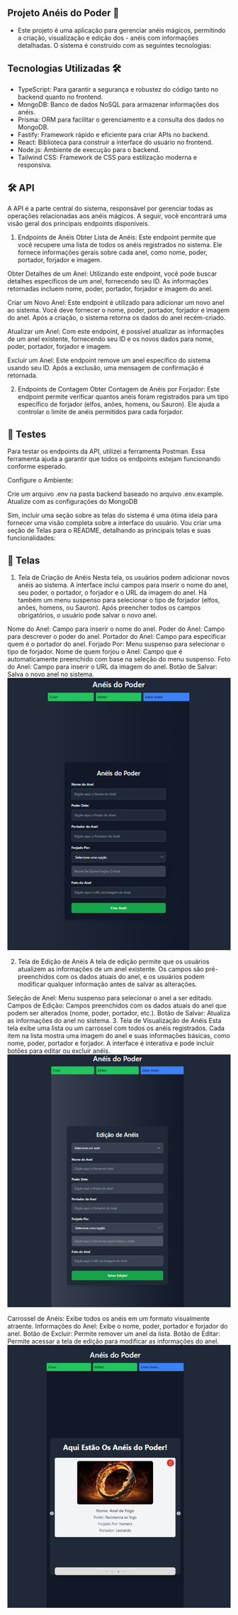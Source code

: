 



<!-- # Desafio Fullstack: Os Anéis de Poder
_One Challenge to rule them all, One Challenge to find them, One Challenge to bring them all, and in the darkness bind them_

## 💍 Contexto do Desafio

O grande mago J.R.R. Tolkien nos deixou a famosa frase:

> **Three Rings for the Elven-kings under the sky,  
> Seven for the Dwarf-lords in their halls of stone,  
> Nine for Mortal Men doomed to die,  
> One for the Dark Lord on his dark throne  
> In the Land of Mordor where the Shadows lie.  
> One Ring to rule them all, One Ring to find them,  
> One Ring to bring them all, and in the darkness bind them  
> In the Land of Mordor where the Shadows lie.**

Sua missão será criar um CRUD (Create, Read, Update, Delete) para gerenciar os anéis e desenvolver um frontend para visualizar e manipular essas informações.

## 🎯 Objetivo

### Backend
Criar uma API em **Node.js** com **TypeScript** para realizar as seguintes operações:

- **Criar** (POST) um novo anel.
- **Listar** (GET) todos os anéis.
- **Atualizar** (PUT) as informações de um anel.
- **Deletar** (DELETE) um anel existente.

### Frontend
Desenvolver uma interface simples em **React** com as seguintes telas:

- **Tela de Criação/Atualização**: Formulário para criar um novo anel ou atualizar um anel existente.
- **Tela de Visualização**: Exibição dos anéis criados em um **carrossel**, mostrando as informações de cada anel (nome, poder, portador, forjadoPor e imagem).

## ⚔️ Requisitos Funcionais

### Backend

1. **Criar um Anel**  
   O anel deverá ter as seguintes propriedades:
   - `nome`: Nome do anel (ex: "Narya, o anel do fogo").
   - `poder`: Uma breve descrição do poder do anel (ex: "Seu portador ganha resistência ao fogo").
   - `portador`: O nome do portador atual (Ex: Gandalf).
   - `forjadoPor`: Quem forjou o anel (ex: Elfos).
   - `imagem`: URL de uma imagem genérica do anel.

2. **Regras de Negócio para Criação de Anéis**  
   A API deverá garantir que a quantidade máxima de anéis criados respeite as seguintes regras:
   
   - **Elfos**: No máximo 3 anéis.
   - **Anões**: No máximo 7 anéis.
   - **Homens**: No máximo 9 anéis.
   - **Sauron**: Apenas 1 anel.

   Caso o limite seja excedido, a criação deve ser rejeitada com uma mensagem de erro adequada.

3. **Listar os Anéis**  
   A API deverá retornar uma lista com todos os anéis e suas propriedades.

4. **Atualizar um Anel**  
   Deve ser possível atualizar as informações de um anel específico (ex: alterar o portador ou a descrição do poder).

5. **Deletar um Anel**  
   Deve ser possível remover um anel do banco de dados.

### Frontend

1. **Tela de Criação/Atualização de Anel**  
   - Um formulário com os seguintes campos:
     - `nome`: Campo de texto para o nome do anel.
     - `poder`: Campo de texto para a descrição do poder do anel.
     - `portador`: Campo de texto para o nome do portador.
     - `forjadoPor`: Campo de texto para indicar quem forjou o anel.
     - `imagem`: Como a imagem vai ser genérica você pode tanto deixar o uauário escolher entre as imagens que o próprio sistema fornece ou remover esse campo e deixar uma imagem default.
   - Botões para:
     - **Criar**: Submeter o formulário para criar um novo anel.
     - **Atualizar**: Alterar as informações de um anel existente.

2. **Tela de Visualização dos Anéis**
   - Exibir todos os anéis em um **carrossel** (ou grid), mostrando:
     - Nome, poder, portador, forjadoPor, e a imagem do anel.
   - O carrossel deve ser responsivo e permitir rolar entre os anéis cadastrados.
   - Adicionar a possibilidade de **excluir** ou **editar** um anel diretamente dessa tela.

## 🚀 Tecnologias

- **Backend**:
  - **Node.js** com **TypeScript**
  - **Express** (ou outro framework para criar a API)
  - **Banco de Dados**: MySQL, PostgreSQL, MongoDB, etc.
  - **ORM/ODM**: Sequelize, TypeORM ou Mongoose.

- **Frontend**:
  - **React**
  - **Biblioteca para Carrossel**: Você pode utilizar bibliotecas como `react-slick` ou outra para implementar o carrossel.

## 🛠️ Instruções

1. Faça o **fork** deste repositório.
2. Crie uma nova branch com o nome do seu desafio: `git checkout -b desafio-seu-nome`.
3. Implemente sua solução backend e frontend conforme os requisitos descritos.
4. Faça o **commit** das suas alterações: `git commit -m 'Desafio finalizado'`.
5. Faça o **push** para a branch criada: `git push origin desafio-seu-nome`.
6. Crie um **Pull Request** para o repositório principal.
7. Envie um email para "contato@devvo.com.br" com o seu CV em anexo e o link do Pull Request, o assunto deve ser: "Desafio finalizado - Full Stack JR"

## 📝 Regras e Critérios de Avaliação

1. **Organização do código**: Estrutura clara e modularidade do código.
2. **Boas práticas**: Uso de boas práticas de desenvolvimento, como SOLID e DRY.
3. **Frontend**: Interface limpa, funcional e interativa (carrossel funcionando corretamente).
4. **Validação da Regra de Negócio**: Implementação correta da validação do limite de anéis por portador.
5. **Testes**: Testes unitários e/ou de integração serão um diferencial.
6. **Documentação**: Adicione uma breve documentação da API e do frontend (pode ser no próprio README ou em uma ferramenta como Swagger).

## 🔥 Desafios Extras (Opcional)

Se quiser ir além, aqui estão algumas sugestões de funcionalidades extras:

- **Autenticação**: Implemente um sistema de autenticação (JWT, OAuth, etc.).
- **Relacionamentos entre entidades**: Adicione relacionamentos entre os anéis e seus portadores (Ex: um portador pode ter mais de um anel, ou um anel pode ter sido passado por diferentes portadores ao longo do tempo).
- **Animações no Frontend**: Adicione animações ao carrossel ou à interface de criação de anéis.
- **Responsividade Avançada**: Certifique-se de que o carrossel e todas as funcionalidades são totalmente responsivas em diferentes dispositivos.

## 🧙‍♂️ Dicas

- Divida a lógica do backend em camadas (Controllers, Services, Models).
- Utilize hooks e componentes funcionais no frontend para um código mais limpo.
- Utilize **TypeScript** tanto no backend quanto no frontend para garantir tipagem estática.
- Planeje a interface para ser intuitiva e simples de usar.

## 🧭 Referências

- [Documentação do Node.js](https://nodejs.org/en/docs/)
- [Documentação do TypeScript](https://www.typescriptlang.org/docs/)
- [Documentação do React](https://reactjs.org/docs/getting-started.html)

---

_May the Light of Eärendil guide you in this challenge!_ -->

## Projeto Anéis do Poder 🔮
 - Este projeto é uma aplicação para gerenciar anéis mágicos, permitindo a criação, visualização e edição dos  - anéis com informações detalhadas. O sistema é construído com as seguintes tecnologias:

## Tecnologias Utilizadas 🛠️
 - TypeScript: Para garantir a segurança e robustez do código tanto no backend quanto no frontend.
 - MongoDB: Banco de dados NoSQL para armazenar informações dos anéis.
 - Prisma: ORM para facilitar o gerenciamento e a consulta dos dados no MongoDB.
 - Fastify: Framework rápido e eficiente para criar APIs no backend.
 - React: Biblioteca para construir a interface do usuário no frontend.
 - Node.js: Ambiente de execução para o backend.
 - Tailwind CSS: Framework de CSS para estilização moderna e responsiva.

 ## 🛠️ API
A API é a parte central do sistema, responsável por gerenciar todas as operações relacionadas aos anéis mágicos. A seguir, você encontrará uma visão geral dos principais endpoints disponíveis.

1. Endpoints de Anéis
Obter Lista de Anéis: Este endpoint permite que você recupere uma lista de todos os anéis registrados no sistema. Ele fornece informações gerais sobre cada anel, como nome, poder, portador, forjador e imagem.

Obter Detalhes de um Anel: Utilizando este endpoint, você pode buscar detalhes específicos de um anel, fornecendo seu ID. As informações retornadas incluem nome, poder, portador, forjador e imagem do anel.

Criar um Novo Anel: Este endpoint é utilizado para adicionar um novo anel ao sistema. Você deve fornecer o nome, poder, portador, forjador e imagem do anel. Após a criação, o sistema retorna os dados do anel recém-criado.

Atualizar um Anel: Com este endpoint, é possível atualizar as informações de um anel existente, fornecendo seu ID e os novos dados para nome, poder, portador, forjador e imagem.

Excluir um Anel: Este endpoint remove um anel específico do sistema usando seu ID. Após a exclusão, uma mensagem de confirmação é retornada.

2. Endpoints de Contagem
Obter Contagem de Anéis por Forjador: Este endpoint permite verificar quantos anéis foram registrados para um tipo específico de forjador (elfos, anões, homens, ou Sauron). Ele ajuda a controlar o limite de anéis permitidos para cada forjador.

## 🧪 Testes
Para testar os endpoints da API, utilizei a ferramenta Postman. Essa ferramenta ajuda a garantir que todos os endpoints estejam funcionando conforme esperado.


Configure o Ambiente:

Crie um arquivo .env na pasta backend baseado no arquivo .env.example. Atualize com as configurações do MongoDB


Sim, incluir uma seção sobre as telas do sistema é uma ótima ideia para fornecer uma visão completa sobre a interface do usuário. Vou criar uma seção de Telas para o README, detalhando as principais telas e suas funcionalidades:

## 📱 Telas
1. Tela de Criação de Anéis
Nesta tela, os usuários podem adicionar novos anéis ao sistema. A interface inclui campos para inserir o nome do anel, seu poder, o portador, o forjador e o URL da imagem do anel. Há também um menu suspenso para selecionar o tipo de forjador (elfos, anões, homens, ou Sauron). Após preencher todos os campos obrigatórios, o usuário pode salvar o novo anel.

Nome do Anel: Campo para inserir o nome do anel.
Poder do Anel: Campo para descrever o poder do anel.
Portador do Anel: Campo para especificar quem é o portador do anel.
Forjado Por: Menu suspenso para selecionar o tipo de forjador.
Nome de quem forjou o Anel: Campo que é automaticamente preenchido com base na seleção do menu suspenso.
Foto do Anel: Campo para inserir o URL da imagem do anel.
Botão de Salvar: Salva o novo anel no sistema.
![](image-1.png)



2. Tela de Edição de Anéis
A tela de edição permite que os usuários atualizem as informações de um anel existente. Os campos são pré-preenchidos com os dados atuais do anel, e os usuários podem modificar qualquer informação antes de salvar as alterações.

Seleção de Anel: Menu suspenso para selecionar o anel a ser editado.
Campos de Edição: Campos preenchidos com os dados atuais do anel que podem ser alterados (nome, poder, portador, etc.).
Botão de Salvar: Atualiza as informações do anel no sistema.
3. Tela de Visualização de Anéis
Esta tela exibe uma lista ou um carrossel com todos os anéis registrados. Cada item na lista mostra uma imagem do anel e suas informações básicas, como nome, poder, portador e forjador. A interface é interativa e pode incluir botões para editar ou excluir anéis.
![](image.png)


Carrossel de Anéis: Exibe todos os anéis em um formato visualmente atraente.
Informações do Anel: Exibe o nome, poder, portador e forjador do anel.
Botão de Excluir: Permite remover um anel da lista.
Botão de Editar: Permite acessar a tela de edição para modificar as informações do anel.
![](image-2.png)


